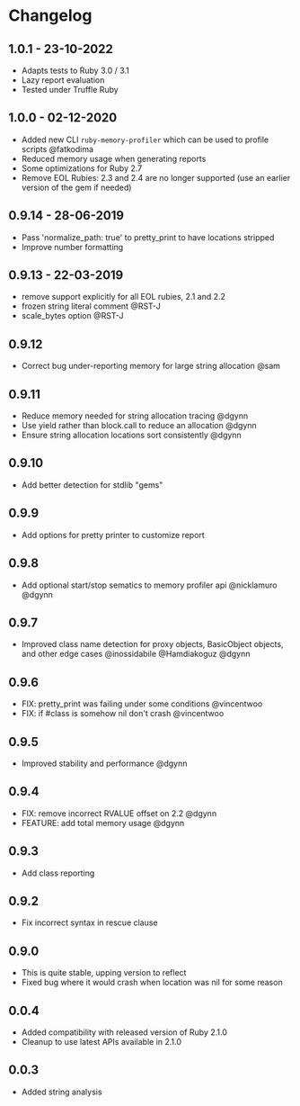 # Changelog

## 1.0.1 - 23-10-2022

- Adapts tests to Ruby 3.0 / 3.1
- Lazy report evaluation
- Tested under Truffle Ruby

## 1.0.0 - 02-12-2020

- Added new CLI `ruby-memory-profiler` which can be used to profile scripts @fatkodima
- Reduced memory usage when generating reports
- Some optimizations for Ruby 2.7
- Remove EOL Rubies: 2.3 and 2.4 are no longer supported (use an earlier version of the gem if needed)

## 0.9.14 - 28-06-2019

- Pass 'normalize_path: true' to pretty_print to have locations stripped
- Improve number formatting

## 0.9.13 - 22-03-2019

- remove support explicitly for all EOL rubies, 2.1 and 2.2
- frozen string literal comment @RST-J
- scale_bytes option @RST-J

## 0.9.12
- Correct bug under-reporting memory for large string allocation @sam

## 0.9.11
- Reduce memory needed for string allocation tracing @dgynn
- Use yield rather than block.call to reduce an allocation @dgynn
- Ensure string allocation locations sort consistently @dgynn

## 0.9.10
- Add better detection for stdlib "gems"

## 0.9.9
- Add options for pretty printer to customize report

## 0.9.8
- Add optional start/stop sematics to memory profiler api @nicklamuro @dgynn

## 0.9.7
- Improved class name detection for proxy objects, BasicObject objects, and
 other edge cases @inossidabile @Hamdiakoguz @dgynn

## 0.9.6
- FIX: pretty_print was failing under some conditions @vincentwoo
- FIX: if #class is somehow nil don't crash @vincentwoo

## 0.9.5
- Improved stability and performance @dgynn

## 0.9.4
- FIX: remove incorrect RVALUE offset on 2.2  @dgynn
- FEATURE: add total memory usage @dgynn

## 0.9.3
- Add class reporting

## 0.9.2
- Fix incorrect syntax in rescue clause

## 0.9.0
- This is quite stable, upping version to reflect
- Fixed bug where it would crash when location was nil for some reason

## 0.0.4
- Added compatibility with released version of Ruby 2.1.0
- Cleanup to use latest APIs available in 2.1.0

## 0.0.3
- Added string analysis
